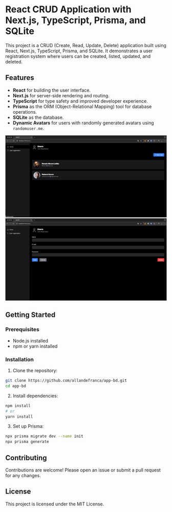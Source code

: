 # React CRUD Application with Next.js, TypeScript, Prisma, and SQLite

This project is a CRUD (Create, Read, Update, Delete) application built using React, Next.js, TypeScript, Prisma, and SQLite. It demonstrates a user registration system where users can be created, listed, updated, and deleted.

## Features

- **React** for building the user interface.
- **Next.js** for server-side rendering and routing.
- **TypeScript** for type safety and improved developer experience.
- **Prisma** as the ORM (Object-Relational Mapping) tool for database operations.
- **SQLite** as the database.
- **Dynamic Avatars** for users with randomly generated avatars using `randomuser.me`.

![Users page](screenshots/User_list.png)
![Crud page](screenshots/Crud_page.png)

## Getting Started

### Prerequisites

- Node.js installed
- npm or yarn installed

### Installation

1. Clone the repository:
 ```bash
 git clone https://github.com/allandefranca/app-bd.git
 cd app-bd
 ```

2. Install dependencies:
```bash
npm install
# or
yarn install
```

3. Set up Prisma:
```bash
npx prisma migrate dev --name init
npx prisma generate
```

## Contributing

Contributions are welcome! Please open an issue or submit a pull request for any changes.

## License

This project is licensed under the MIT License.

